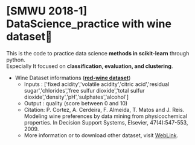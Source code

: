 # [SMWU 2018-1] DataScience_practice with wine dataset🍷

This is the code to practice data science **methods in scikit-learn** through python.<br>
Especially It focused on **classification, evaluation, and clustering**.

* Wine Dataset informations ([**red-wine dataset**](https://github.com/SeoK106/-SMWU-2018-1-DataScience_practice-with-wine-data/blob/master/winequality-red.csv))
  - Inputs : ['fixed acidity','volatile acidity','citric acid','residual sugar','chlorides','free sulfur dioxide','total sulfur dioxide','density','pH','sulphates','alcohol'] 
  - Output : quality (score between 0 and 10)
  - Citation: P. Cortez, A. Cerdeira, F. Almeida, T. Matos and J. Reis.
Modeling wine preferences by data mining from physicochemical properties. In Decision Support Systems, Elsevier, 47(4):547-553, 2009.
  - More information or to download other dataset, visit [WebLink](http://archive.ics.uci.edu/ml/datasets/wine+quality).


